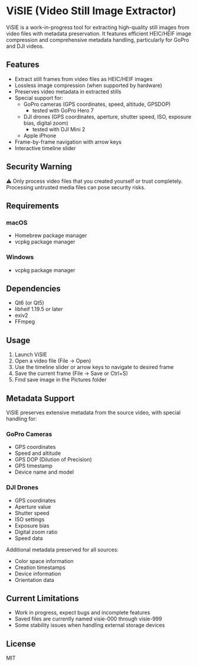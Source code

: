 # ViSIE (Video Still Image Extractor)

ViSIE is a work-in-progress tool for extracting high-quality still images from video files with metadata preservation. It features efficient HEIC/HEIF image compression and comprehensive metadata handling, particularly for GoPro and DJI videos.

## Features

- Extract still frames from video files as HEIC/HEIF images
- Lossless image compression (when supported by hardware)
- Preserves video metadata in extracted stills
- Special support for:
  - GoPro cameras (GPS coordinates, speed, altitude, GPSDOP)
    - tested with GoPro Hero 7
  - DJI drones (GPS coordinates, aperture, shutter speed, ISO, exposure bias, digital zoom)
    - tested with DJI Mini 2
  - Apple iPhone
- Frame-by-frame navigation with arrow keys
- Interactive timeline slider

## Security Warning

⚠️ Only process video files that you created yourself or trust completely. Processing untrusted media files can pose security risks.

## Requirements

### macOS
- Homebrew package manager
- vcpkg package manager

### Windows
- vcpkg package manager

## Dependencies

- Qt6 (or Qt5)
- libheif 1.19.5 or later
- exiv2
- FFmpeg

## Usage

1. Launch ViSIE
2. Open a video file (File -> Open)
3. Use the timeline slider or arrow keys to navigate to desired frame
4. Save the current frame (File -> Save or Ctrl+S)
5. Find save image in the Pictures folder

## Metadata Support

ViSIE preserves extensive metadata from the source video, with special handling for:

### GoPro Cameras
- GPS coordinates
- Speed and altitude
- GPS DOP (Dilution of Precision)
- GPS timestamp
- Device name and model

### DJI Drones
- GPS coordinates
- Aperture value
- Shutter speed
- ISO settings
- Exposure bias
- Digital zoom ratio
- Speed data

Additional metadata preserved for all sources:
- Color space information
- Creation timestamps
- Device information
- Orientation data

## Current Limitations

- Work in progress, expect bugs and incomplete features
- Saved files are currently named visie-000 through visie-999
- Some stability issues when handling external storage devices

## License

MIT
